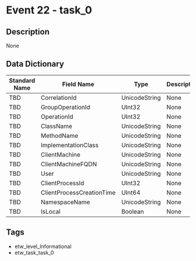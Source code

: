 # Event 22 - task_0

## Description
None

## Data Dictionary
|Standard Name|Field Name|Type|Description|Sample Value|
|---|---|---|---|---|
|TBD|CorrelationId|UnicodeString|None|`None`|
|TBD|GroupOperationId|UInt32|None|`None`|
|TBD|OperationId|UInt32|None|`None`|
|TBD|ClassName|UnicodeString|None|`None`|
|TBD|MethodName|UnicodeString|None|`None`|
|TBD|ImplementationClass|UnicodeString|None|`None`|
|TBD|ClientMachine|UnicodeString|None|`None`|
|TBD|ClientMachineFQDN|UnicodeString|None|`None`|
|TBD|User|UnicodeString|None|`None`|
|TBD|ClientProcessId|UInt32|None|`None`|
|TBD|ClientProcessCreationTime|UInt64|None|`None`|
|TBD|NamespaceName|UnicodeString|None|`None`|
|TBD|IsLocal|Boolean|None|`None`|

## Tags
* etw_level_Informational
* etw_task_task_0